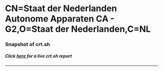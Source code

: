 # CN=Staat der Nederlanden Autonome Apparaten CA - G2,O=Staat der Nederlanden,C=NL
### Snapshot of crt.sh
##### Click [here](https://crt.sh/?q=Serial_01313B13) for a live crt.sh report

---
